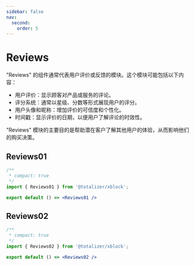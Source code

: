 ```yaml
---
sidebar: false
nav:
  second:
    order: 5
---
```


# Reviews

"Reviews" 的组件通常代表用户评价或反馈的模块。这个模块可能包括以下内容：

* 用户评价：显示顾客对产品或服务的评论。
* 评分系统：通常以星级、分数等形式展现用户的评分。
* 用户头像和昵称：增加评价的可信度和个性化。
* 时间戳：显示评价的日期，以便用户了解评论的时效性。

"Reviews" 模块的主要目的是帮助潜在客户了解其他用户的体验，从而影响他们的购买决策。


## Reviews01

```jsx
/**
 * compact: true
 */
import { Reviews01 } from '@totalizer/xblock';

export default () => <Reviews01 />
```

## Reviews02

```jsx
/**
 * compact: true
 */
import { Reviews02 } from '@totalizer/xblock';

export default () => <Reviews02 />
```